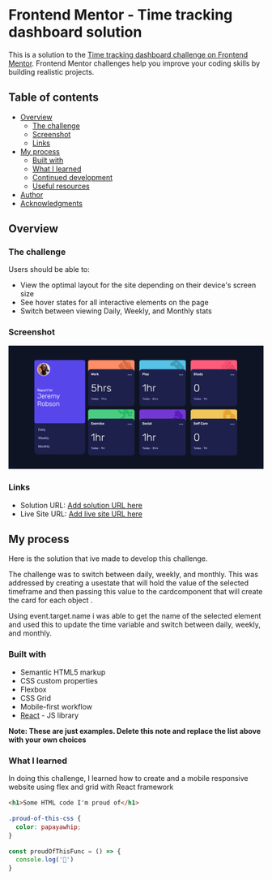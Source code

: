 # Frontend Mentor - Time tracking dashboard solution

This is a solution to the [Time tracking dashboard challenge on Frontend Mentor](https://www.frontendmentor.io/challenges/time-tracking-dashboard-UIQ7167Jw). Frontend Mentor challenges help you improve your coding skills by building realistic projects. 

## Table of contents

- [Overview](#overview)
  - [The challenge](#the-challenge)
  - [Screenshot](#screenshot)
  - [Links](#links)
- [My process](#my-process)
  - [Built with](#built-with)
  - [What I learned](#what-i-learned)
  - [Continued development](#continued-development)
  - [Useful resources](#useful-resources)
- [Author](#author)
- [Acknowledgments](#acknowledgments)



## Overview

### The challenge

Users should be able to:

- View the optimal layout for the site depending on their device's screen size
- See hover states for all interactive elements on the page
- Switch between viewing Daily, Weekly, and Monthly stats

### Screenshot


<img src="./desktopview_timetracking.png"  >




### Links

- Solution URL: [Add solution URL here](https://your-solution-url.com)
- Live Site URL: [Add live site URL here](https://your-live-site-url.com)

## My process


Here is the solution that ive made to develop this challenge. 
 
The challenge was  to switch between daily, weekly, and monthly. This was addressed by creating a usestate  that will hold the value of the selected timeframe and then passing this value to the cardcomponent that will create the card for each object . 

Using event.target.name i was able to get the name of the selected element and used this to update the time variable and switch between daily, weekly, and monthly. 

### Built with

- Semantic HTML5 markup
- CSS custom properties
- Flexbox
- CSS Grid
- Mobile-first workflow
- [React](https://reactjs.org/) - JS library


**Note: These are just examples. Delete this note and replace the list above with your own choices**

### What I learned
In doing this challenge, I learned how to create and a mobile responsive website using flex and grid with React framework


```html
<h1>Some HTML code I'm proud of</h1>
```
```css
.proud-of-this-css {
  color: papayawhip;
}
```
```js
const proudOfThisFunc = () => {
  console.log('🎉')
}
```


